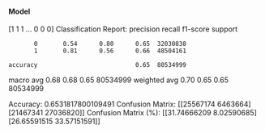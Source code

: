 #### Model
[1 1 1 ... 0 0 0]
Classification Report:
              precision    recall  f1-score   support

           0       0.54      0.80      0.65  32030838
           1       0.81      0.56      0.66  48504161

    accuracy                           0.65  80534999
   macro avg       0.68      0.68      0.65  80534999
weighted avg       0.70      0.65      0.65  80534999

Accuracy: 0.6531817800109491
Confusion Matrix:
[[25567174  6463664]
 [21467341 27036820]]
Confusion Matrix (%):
[[31.74666209  8.02590685]
 [26.65591515 33.57151591]]
